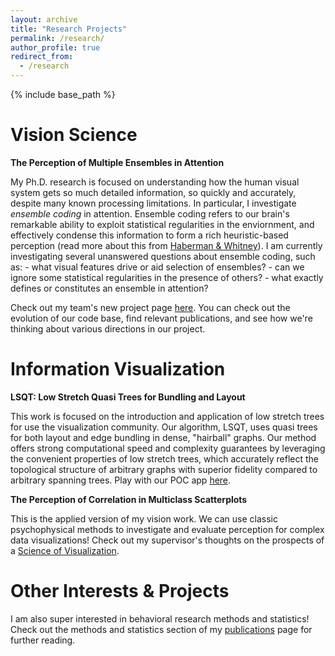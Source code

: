 ```yaml
---
layout: archive
title: "Research Projects"
permalink: /research/
author_profile: true
redirect_from:
  - /research
---
```


{% include base_path %}

Vision Science
======
**The Perception of Multiple Ensembles in Attention** </br>

My Ph.D. research is focused on understanding how the human visual system gets so much detailed information, so quickly and accurately, despite many known processing limitations. In particular, I investigate *ensemble coding* in attention. Ensemble coding refers to our brain's remarkable ability to exploit statistical regularities in the enviornment, and effectively condense this information to form a rich heuristic-based perception (read more about this from [Haberman & Whitney](https://whitneylab.berkeley.edu/PDFs/Ensemble_Perception_Haberman_Whitney.pdf)). I am currently investigating several unanswered questions about ensemble coding, such as: - what visual features drive or aid selection of ensembles? - can we ignore some statistical regularities in the presence of others? - what exactly defines or constitutes an ensemble in attention? 

Check out my team's new project page [here](https://blogs.ubc.ca/vclcorrelation/). You can check out the evolution of our code base, find relevant publications, and see how we're thinking about various directions in our project. 

Information Visualization
======
**LSQT: Low Stretch Quasi Trees for Bundling and Layout** </br>

This work is focused on the introduction and application of low stretch trees for use the visualization community. Our algorithm, LSQT, uses quasi trees for both layout and edge bundling in dense, "hairball" graphs. Our method offers strong computational speed and complexity guarantees by leveraging the convenient properties of low stretch trees, which accurately reflect the topological structure of arbitrary graphs with superior fidelity compared to arbitrary spanning trees. Play with our POC app [here](https://lsqt-vis.herokuapp.com/).

**The Perception of Correlation in Multiclass Scatterplots** </br>

This is the applied version of my vision work. We can use classic psychophysical methods to investigate and evaluate perception for complex data visualizations! Check out my supervisor's thoughts on the prospects of a [Science of Visualization](https://www.researchgate.net/profile/Ronald_Rensink/publication/256088685_On_the_Prospects_for_a_Science_of_Visualization/links/59f297dcaca272cdc7d01e4e/On-the-Prospects-for-a-Science-of-Visualization.pdf).
  
Other Interests & Projects
======
  
I am also super interested in behavioral research methods and statistics! Check out the methods and statistics section of my [publications](https://maelliott1010.github.io/madisonannelliott/publications/) page for further reading.

